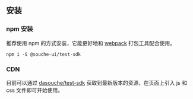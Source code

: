 ## 安装

### npm 安装

推荐使用 npm 的方式安装，它能更好地和 [webpack](https://webpack.js.org/) 打包工具配合使用。

```shell
npm i -S @souche-ui/test-sdk
```

### CDN

目前可以通过 [dasouche/test-sdk](https://www.tangeche.com) 获取到最新版本的资源，在页面上引入 js 和 css 文件即可开始使用。
